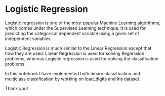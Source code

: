 # Logistic Regression

Logistic regression is one of the most popular Machine Learning algorithms, which comes under the Supervised Learning technique. It is used for predicting the categorical dependent variable using a given set of independent variables.

Logistic Regression is much similar to the Linear Regression except that how they are used. Linear Regression is used for solving Regression problems, whereas Logistic regression is used for solving the classification problems.

In this notebook I have implemented both binary classification and multiclass classification by working on load_digits and iris dataset.

Thank you!